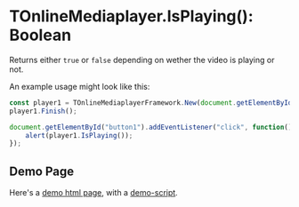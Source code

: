 # TOnlineMediaplayer.IsPlaying(): Boolean

Returns either `true` or `false` depending on wether the video is playing or not.

An example usage might look like this:

```javascript
const player1 = TOnlineMediaplayerFramework.New(document.getElementById('player-88299612'));
player1.Finish();

document.getElementById("button1").addEventListener("click", function() {
	alert(player1.IsPlaying());
});

```

## Demo Page

Here's a [demo html page](html/TOnlineVideoplayer.IsPlaying.html), with a [demo-script](html/TOnlineVideoplayer.IsPlaying.js).

